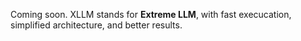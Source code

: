 Coming soon. XLLM stands for <b>Extreme LLM</b>, with fast execucation, simplified architecture, and better results.
